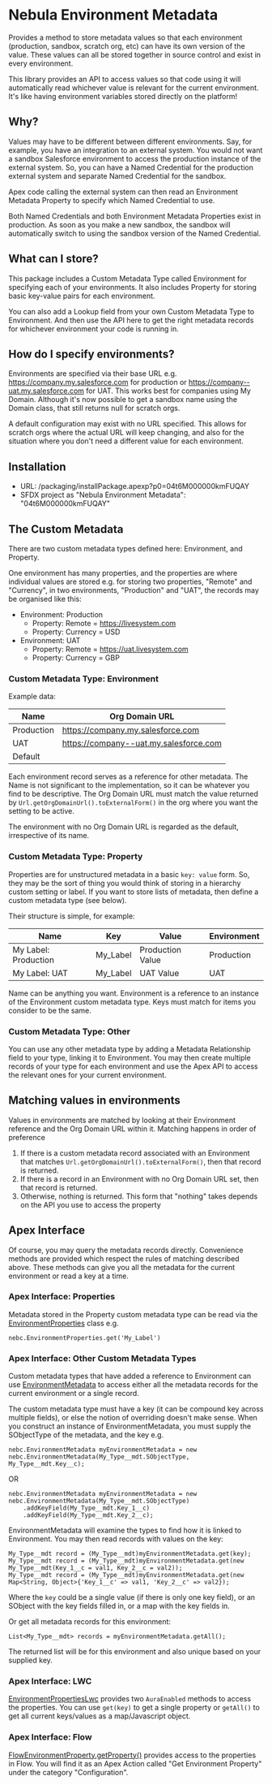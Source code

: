 # Nebula Environment Metadata

Provides a method to store metadata values so that each environment (production, sandbox, scratch org, etc)
can have its own version of the value. These values can all be stored together in source control and exist in every 
environment. 

This library provides an API to access values so that code using it will automatically read whichever 
value is relevant for the current environment. It's like having environment variables stored directly on the platform!

## Why?

Values may have to be different between different environments. Say, for example, you have an integration to an 
external system. You would not want a sandbox Salesforce environment to access the production instance of the external 
system. So, you can have a Named Credential for the production external system and separate Named Credential for the 
sandbox. 

Apex code calling the external system can then read an 
Environment Metadata Property to specify which Named Credential to use. 

Both Named Credentials and both Environment Metadata Properties exist in production. As soon as you make a 
new sandbox, the sandbox will automatically switch to using the sandbox version of the Named Credential.

## What can I store?

This package includes a Custom Metadata Type called Environment for specifying each of your environments. It also 
includes Property for storing basic key-value pairs for each environment. 

You can also add a Lookup field from your 
own Custom Metadata Type to Environment. And then use the API here to get the right metadata records for whichever 
environment your code is running in. 

## How do I specify environments?

Environments are specified via their base URL e.g. https://company.my.salesforce.com for production or 
https://company--uat.my.salesforce.com for UAT. This works best for companies using My Domain. Although it's now 
possible to get a sandbox name using the Domain class, that still returns null for scratch orgs.  

A default configuration may exist with no URL specified. This allows for scratch orgs where the actual URL will keep 
changing, and also for the situation where you don't need a different value for each environment.

## Installation

  - URL: /packaging/installPackage.apexp?p0=04t6M000000kmFUQAY
  - SFDX project as "Nebula Environment Metadata": "04t6M000000kmFUQAY"

## The Custom Metadata

There are two custom metadata types defined here: Environment, and Property. 

One environment has many properties, and 
the properties are where individual values are stored e.g. for storing two properties, "Remote" and "Currency", in two 
environments, "Production" and "UAT", the records may be organised like this:

  - Environment: Production
    - Property: Remote = https://livesystem.com
    - Property: Currency = USD
  - Environment: UAT
      - Property: Remote = https://uat.livesystem.com
      - Property: Currency = GBP

### Custom Metadata Type: Environment

Example data:

| Name       | Org Domain URL                         |
|------------|----------------------------------------|
| Production | https://company.my.salesforce.com      |
| UAT        | https://company--uat.my.salesforce.com |
| Default    |                                        |

Each environment record serves as a reference for other metadata. The Name is not significant to the 
implementation, so it can be whatever you find to be descriptive. The Org Domain URL must match the value returned by 
`Url.getOrgDomainUrl().toExternalForm()` in the org where you want the setting to be active.

The environment with no Org Domain URL is regarded as the default, irrespective of its name. 

### Custom Metadata Type: Property

Properties are for unstructured metadata in a basic `key: value` form. So, they may be the sort of thing you would think 
of storing in a hierarchy custom setting or label. If you want to store lists of metadata, then define a custom metadata type 
(see below).

Their structure is simple, for example:

| Name                 | Key      | Value            | Environment | 
|----------------------|----------|------------------|-------------|
| My Label: Production | My_Label | Production Value | Production  |
| My Label: UAT        | My_Label | UAT Value        | UAT         |

Name can be anything you want. Environment is a reference to an instance of the Environment custom metadata type. Keys 
must match for items you consider to be the same.

### Custom Metadata Type: Other

You can use any other metadata type by adding a Metadata Relationship field to your type, linking it to Environment. You
may then create multiple records of your type for each environment and use the Apex API to access the relevant ones for 
your current environment. 

## Matching values in environments

Values in environments are matched by looking at their Environment reference and the Org Domain URL within it. Matching
happens in order of preference

1. If there is a custom metadata record associated with an Environment that matches `Url.getOrgDomainUrl().toExternalForm()`,
   then that record is returned.
2. If there is a record in an Environment with no Org Domain URL set, then that record is returned.
3. Otherwise, nothing is returned. This form that "nothing" takes depends on the API you use to access the property
 

## Apex Interface

Of course, you may query the metadata records directly. Convenience methods are provided which respect the rules of 
matching described above. These methods can give you all the metadata for the current environment or read a key at a time.

### Apex Interface: Properties

Metadata stored in the Property custom metadata type can be read via the [EnvironmentProperties](force-app/main/default/classes/EnvironmentProperties.cls) class e.g.

    nebc.EnvironmentProperties.get('My_Label')

### Apex Interface: Other Custom Metadata Types

Custom metadata types that have added a reference to Environment can use [EnvironmentMetadata](force-app/main/default/classes/EnvironmentMetadata.cls)
to access either all the metadata records for the current environment or a single record.

The custom metadata type must have a key (it can be compound key across multiple fields), or else the 
notion of overriding doesn't make sense. When you construct an instance of EnvironmentMetadata, you must supply the 
SObjectType of the metadata, and the key e.g.

    nebc.EnvironmentMetadata myEnvironmentMetadata = new nebc.EnvironmentMetadata(My_Type__mdt.SObjectType, My_Type__mdt.Key__c);

OR

    nebc.EnvironmentMetadata myEnvironmentMetadata = new nebc.EnvironmentMetadata(My_Type__mdt.SObjectType)
        .addKeyField(My_Type__mdt.Key_1__c)
        .addKeyField(My_Type__mdt.Key_2__c);


EnvironmentMetadata will examine the types to find how it is linked to Environment. You may then read records with 
values on the key:

    My_Type__mdt record = (My_Type__mdt)myEnvironmentMetadata.get(key);
    My_Type__mdt record = (My_Type__mdt)myEnvironmentMetadata.get(new My_Type__mdt(Key_1__c = val1, Key_2__c = val2));
    My_Type__mdt record = (My_Type__mdt)myEnvironmentMetadata.get(new Map<String, Object>{'Key_1__c' => val1, 'Key_2__c' => val2});

Where the `key` could be a single value (if there is only one key field), or an SObject with the key fields filled in, or
a map with the key fields in.

Or get all metadata records for this environment:

    List<My_Type__mdt> records = myEnvironmentMetadata.getAll();

The returned list will be for this environment and also unique based on your supplied key. 

### Apex Interface: LWC

[EnvironmentPropertiesLwc](force-app/main/default/classes/EnvironmentPropertiesLwc.cls) provides two `AuraEnabled` 
methods to access the properties. You can use `get(key)` to get a single property or `getAll()` to get all current
keys/values as a map/Javascript object.

### Apex Interface: Flow

[FlowEnvironmentProperty.getProperty()](force-app/main/default/classes/FlowEnvironmentProperty.cls) provides access to
the properties in Flow. You will find it as an Apex Action called "Get Environment Property" under the category 
"Configuration".
